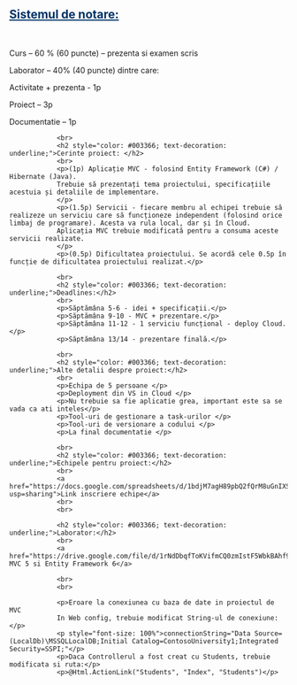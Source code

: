 <h2 style="color: #003366; text-decoration: underline;">Sistemul de notare:</h2>
				<br>
				<p>Curs – 60 % (60 puncte) – prezenta si examen scris</p>
				<p>Laborator – 40% (40 puncte) dintre care:</p>
				<p>Activitate + prezenta - 1p</p>
				<p>Proiect – 3p</p>
				<p>Documentatie – 1p</p>

				<br>
				<h2 style="color: #003366; text-decoration: underline;">Cerinte proiect: </h2>
				<br>
				<p>(1p) Aplicație MVC - folosind Entity Framework (C#) / Hibernate (Java). 
				Trebuie să prezentați tema proiectului, specificațiile acestuia și detaliile de implementare.
				</p>
				<p>(1.5p) Servicii - fiecare membru al echipei trebuie să realizeze un serviciu care să funcționeze independent (folosind orice limbaj de programare). Acesta va rula local, dar și în Cloud. 
				Aplicația MVC trebuie modificată pentru a consuma aceste servicii realizate.
				</p>
				<p>(0.5p) Dificultatea proiectului. Se acordă cele 0.5p în funcție de dificultatea proiectului realizat.</p>

				<br>
				<h2 style="color: #003366; text-decoration: underline;">Deadlines:</h2>
				<br>
				<p>Săptămâna 5-6 - idei + specificații.</p>
				<p>Săptămâna 9-10 - MVC + prezentare.</p>
				<p>Săptămâna 11-12 - 1 serviciu funcțional - deploy Cloud.</p>
				<p>Săptămâna 13/14 - prezentare finală.</p>

				<br>
				<h2 style="color: #003366; text-decoration: underline;">Alte detalii despre proiect:</h2>
				<br>
				<p>Echipa de 5 persoane </p>
				<p>Deployment din VS in Cloud </p>
				<p>Nu trebuie sa fie aplicatie grea, important este sa se vada ca ati inteles</p>
				<p>Tool-uri de gestionare a task-urilor </p>
				<p>Tool-uri de versionare a codului </p>
				<p>La final documentatie </p>

				<br>
				<h2 style="color: #003366; text-decoration: underline;">Echipele pentru proiect:</h2>
				<br>
				<a  href="https://docs.google.com/spreadsheets/d/1bdjM7agH89pbQ2fQrM8uGnIXSv_mgoG5OhRntwJ3iqs/edit?usp=sharing">Link inscriere echipe</a>
				<br>
				<br>

				<h2 style="color: #003366; text-decoration: underline;">Laborator:</h2>
				<br>
				<a href="https://drive.google.com/file/d/1rNdDbqfToKVifmCQ0zmIstF5WbkBAhf9/view">Tutorial MVC 5 si Entity Framework 6</a>

				<br>
				<br>

				<p>Eroare la conexiunea cu baza de date in proiectul de MVC
				In Web config, trebuie modificat String-ul de conexiune: </p> 
				<p style="font-size: 100%">connectionString="Data Source=(LocalDb)\MSSQLLocalDB;Initial Catalog=ContosoUniversity1;Integrated Security=SSPI;"</p> 
				<p>Daca Controllerul a fost creat cu Students, trebuie modificata si ruta:</p> 
				<p>@Html.ActionLink("Students", "Index", "Students")</p>
